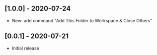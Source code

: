 ## [1.0.0] - 2020-07-24

- New: add command "Add This Folder to Workspace & Close Others"

## [0.0.1] - 2020-07-21

- Initial release
